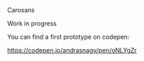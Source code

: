 Carosans

Work in progress

You can find a first prototype on codepen:

https://codepen.io/andrasnagy/pen/oNLYgZr